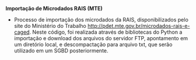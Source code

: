 **Importação de Microdados RAIS (MTE)** 

- Processo de importação dos microdados da RAIS, disponibilizados pelo site do Ministério do Trabalho http://pdet.mte.gov.br/microdados-rais-e-caged.
Neste código, foi realizada através de bibliotecas do Python a importação e download dos arquivos do servidor FTP, apontamento em um diretório local, e descompactação para arquivo txt, que serão utilizado em um SGBD posteriormente.
